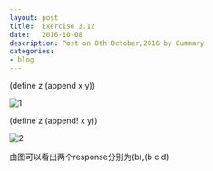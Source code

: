 ```yaml
---
layout: post
title:  Exercise 3.12
date:   2016-10-08
description: Post on 8th October,2016 by Gummary
categories:
- blog
---
```


(define z (append x y))

![1](http://i.imgur.com/4KmgFwi.png)

(define z (append! x y))

![2](http://i.imgur.com/OOyJytg.png)

由图可以看出两个response分别为(b),(b c d)